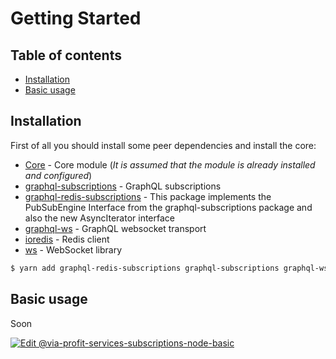 # Getting Started


## Table of contents

- [Installation](#installation)
- [Basic usage](#basic-usage)


## Installation

First of all you should install some peer dependencies and install the core:

 - [Core](../core.md) - Core module (_It is assumed that the module is already installed and configured_)
 - [graphql-subscriptions](https://github.com/apollographql/graphql-subscriptions) - GraphQL subscriptions
 - [graphql-redis-subscriptions](https://github.com/davidyaha/graphql-redis-subscriptions) - This package implements the PubSubEngine Interface from the graphql-subscriptions package and also the new AsyncIterator interface
 - [graphql-ws](https://github.com/enisdenjo/graphql-ws) - GraphQL websocket transport
 - [ioredis](https://github.com/luin/ioredis) - Redis client
 - [ws](https://github.com/websockets/ws) - WebSocket library

 

```bash
$ yarn add graphql-redis-subscriptions graphql-subscriptions graphql-ws ioredis ws
```

## Basic usage

Soon


[![Edit @via-profit-services-subscriptions-node-basic](https://codesandbox.io/static/img/play-codesandbox.svg)](https://codesandbox.io/s/via-profit-services-subscriptions-node-basic-v5b45?fontsize=14&hidenavigation=1&theme=dark)
